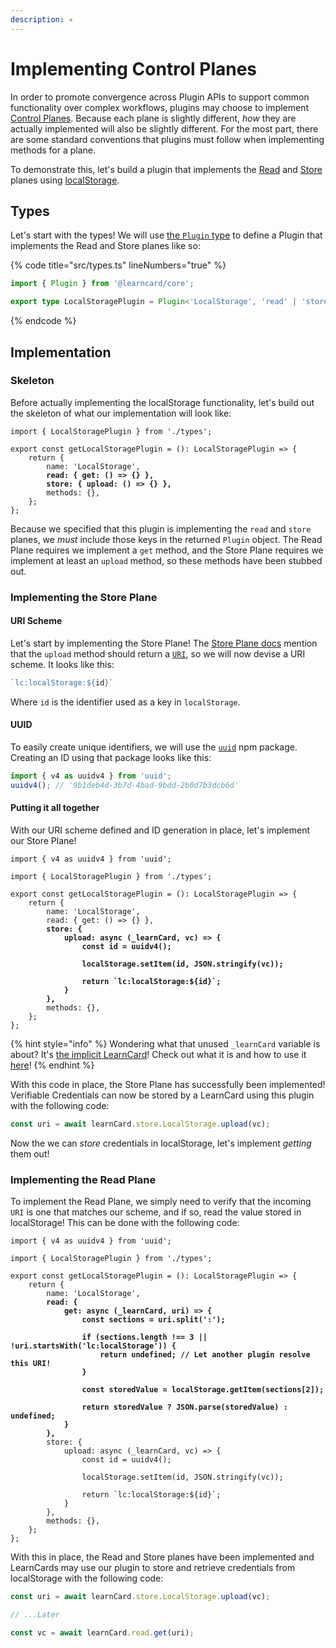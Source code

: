 ```yaml
---
description: ✈
---
```


# Implementing Control Planes

In order to promote convergence across Plugin APIs to support common functionality over complex workflows, plugins may choose to implement [Control Planes](../../control-planes/). Because each plane is slightly different, _how_ they are actually implemented will also be slightly different. For the most part, there are some standard conventions that plugins must follow when implementing methods for a plane.

To demonstrate this, let's build a plugin that implements the [Read](../../control-planes/read.md) and [Store](../../control-planes/store.md) planes using [localStorage](https://developer.mozilla.org/en-US/docs/Web/API/Window/localStorage).

## Types

Let's start with the types! We will use [the `Plugin` type](the-plugin-type.md) to define a Plugin that implements the Read and Store planes like so:

{% code title="src/types.ts" lineNumbers="true" %}
```typescript
import { Plugin } from '@learncard/core';

export type LocalStoragePlugin = Plugin<'LocalStorage', 'read' | 'store'>;
```
{% endcode %}

## Implementation

### Skeleton

Before actually implementing the localStorage functionality, let's build out the skeleton of what our implementation will look like:

<pre class="language-typescript" data-title="src/index.ts" data-line-numbers><code class="lang-typescript">import { LocalStoragePlugin } from './types';

export const getLocalStoragePlugin = (): LocalStoragePlugin => {
    return {
        name: 'LocalStorage',
<strong>        read: { get: () => {} },
</strong><strong>        store: { upload: () => {} },
</strong>        methods: {},
    };
};</code></pre>

Because we specified that this plugin is implementing the `read` and `store` planes, we _must_ include those keys in the returned `Plugin` object. The Read Plane requires we implement a `get` method, and the Store Plane requires we implement at least an `upload` method, so these methods have been stubbed out.

### Implementing the Store Plane

#### URI Scheme

Let's start by implementing the Store Plane! The [Store Plane docs](../../control-planes/store.md) mention that the `upload` method should return a [`URI`](../../uris.md), so we will now devise a URI scheme. It looks like this:

```typescript
`lc:localStorage:${id}`
```

Where `id` is the identifier used as a key in `localStorage`.

#### UUID

To easily create unique identifiers, we will use the [`uuid`](https://www.npmjs.com/package/uuid) npm package. Creating an ID using that package looks like this:

```typescript
import { v4 as uuidv4 } from 'uuid';
uuidv4(); // '9b1deb4d-3b7d-4bad-9bdd-2b0d7b3dcb6d'
```

#### Putting it all together

With our URI scheme defined and ID generation in place, let's implement our Store Plane!

<pre class="language-typescript" data-title="src/index.ts" data-line-numbers><code class="lang-typescript">import { v4 as uuidv4 } from 'uuid';

import { LocalStoragePlugin } from './types';

export const getLocalStoragePlugin = (): LocalStoragePlugin => {
    return {
        name: 'LocalStorage',
        read: { get: () => {} },
<strong>        store: { 
</strong><strong>            upload: async (_learnCard, vc) => {
</strong><strong>                const id = uuidv4();
</strong><strong>                
</strong><strong>                localStorage.setItem(id, JSON.stringify(vc));
</strong><strong>                
</strong><strong>                return `lc:localStorage:${id}`;
</strong><strong>            } 
</strong><strong>        },
</strong>        methods: {},
    };
};</code></pre>

{% hint style="info" %}
Wondering what that unused `_learnCard` variable is about? It's [the implicit LearnCard](the-implicit-learncard.md)! Check out what it is and how to use it [here](the-implicit-learncard.md)!
{% endhint %}

With this code in place, the Store Plane has successfully been implemented! Verifiable Credentials can now be stored by a LearnCard using this plugin with the following code:

```typescript
const uri = await learnCard.store.LocalStorage.upload(vc);
```

Now the we can _store_ credentials in localStorage, let's implement _getting_ them out!

### Implementing the Read Plane

To implement the Read Plane, we simply need to verify that the incoming `URI` is one that matches our scheme, and if so, read the value stored in localStorage! This can be done with the following code:

<pre class="language-typescript" data-title="src/index.ts" data-line-numbers><code class="lang-typescript">import { v4 as uuidv4 } from 'uuid';

import { LocalStoragePlugin } from './types';

export const getLocalStoragePlugin = (): LocalStoragePlugin => {
    return {
        name: 'LocalStorage',
<strong>        read: { 
</strong><strong>            get: async (_learnCard, uri) => {
</strong><strong>                const sections = uri.split(':');
</strong><strong>                
</strong><strong>                if (sections.length !== 3 || !uri.startsWith('lc:localStorage')) {
</strong><strong>                    return undefined; // Let another plugin resolve this URI!
</strong><strong>                }
</strong><strong>                
</strong><strong>                const storedValue = localStorage.getItem(sections[2]);
</strong><strong>                
</strong><strong>                return storedValue ? JSON.parse(storedValue) : undefined;
</strong><strong>            } 
</strong><strong>        },
</strong>        store: { 
            upload: async (_learnCard, vc) => {
                const id = uuidv4();
                
                localStorage.setItem(id, JSON.stringify(vc));
                
                return `lc:localStorage:${id}`;
            } 
        },
        methods: {},
    };
};</code></pre>

With this in place, the Read and Store planes have been implemented and LearnCards may use our plugin to store and retrieve credentials from localStorage with the following code:

```typescript
const uri = await learnCard.store.LocalStorage.upload(vc);

// ...Later

const vc = await learnCard.read.get(uri);
```
